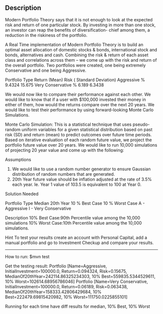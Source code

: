Description
----------------------------------------------------------------------------------------------------------------------------------------
Modern Portfolio Theory says that it is not enough to look at the expected risk and return of one particular stock. By investing in more than one stock, an investor can reap the benefits of diversification- chief among them, a reduction in the riskiness of the portfolio.
 
A Real Time implementation of Modern Portfolio Theory is to build an optimal asset allocation of domestic stocks & bonds, international stock and bonds, alternatives and cash. Combining the risk & return of each asset class and correlations across them – we come up with the risk and return of the overall portfolio.  Two portfolios were created, one being extremely Conservative and one being Aggressive.
 
Portfolio Type                Return (Mean)                Risk ( Standard Deviation)
Aggressive                      % 9.4324                         15.675
Very Conservative               % 6.189                           6.3438

 
We would now like to compare their performance against each other. We would like to know that if a user with $100,000 invested their money in either of them, how would the returns compare over the next 20 years. We would like to test their performance by using forward-looking Monte Carlo Simulations.
 
Monte Carlo Simulation:
This is a statistical technique that uses pseudo-random uniform variables for a given statistical distribution based on past risk (SD) and return (mean) to predict outcomes over future time periods. Based on iterative evaluation of each random future value, we project the portfolio future value over 20 years. We would like to run 10,000 simulations of projecting 20 year value and come up with the following:
 
Assumptions
1. We would like to use a random number generator to ensure Gaussian distribution of random numbers that are generated.
2. 20th Year future value should be inflation adjusted at the rate of 3.5% each year. Ie. Year 1 value of 103.5 is equivalent to 100        at Year 0.

Solution Needed

Portfolio Type                      Median 20th Year              10 % Best Case               10 % Worst Case
A - Aggressive 
I - Very Conservative
 

Description
10% Best Case:90th Percentile value among the 10,000 simulations
10% Worst Case:10th Percentile value among the 10,000 simulations.
 
Hint
To test your results create an account with Personal Capital, add a manual portfolio and go to Investment Checkup and compare your results.  

-----------------------------------------------------------------------------------------------------------------------------------

How to run:
$mvn test

Get the testing result:
Portfolio [Name=Aggressive, InitialInvestment=100000.0, Return=0.094324, Risk=0.15675, MedianOf20thYear=242114.86325234303, 10% Best=559835.5344529611, 10% Worst=102614.68956786046]
Portfolio [Name=Very Conservative, InitialInvestment=100000.0, Return=0.06189, Risk=0.063438, MedianOf20thYear=158333.42806429684, 10% Best=222479.69815420982, 10% Worst=111750.0225855101]

Running for each time have diff results for median, 10% Best, 10% Worst
